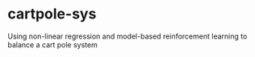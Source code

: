 # cartpole-sys

Using non-linear regression and model-based reinforcement learning to balance a cart pole system
